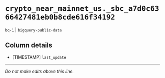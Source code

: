 # `crypto_near_mainnet_us._sbc_a7d0c6366427481eb0b8cde616f34192`
`bq-1` | `bigquery-public-data`

## Column details
* [TIMESTAMP] `last_update`

-------------------------------------------------------------------------------
*Do not make edits above this line.*

